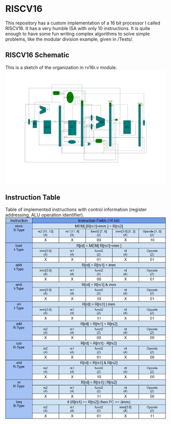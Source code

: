 # RISCV16
This repository has a custom implementation of a 16 bit processor I called RISCV16. It has a very humble ISA with only 10 instructions. It is quite enough to have some fun writing complex algorithms to solve simple problems, like the modular division example, given in /Tests/.
## RISCV16 Schematic
This is a sketch of the organization in rv16r.v module.
![RISCV16 Schematic](/Doc/images/RISCV16_schematic.png)
## Instruction Table
Table of implemented instructions with control information (register addressing, ALU operation identifier).
![Instruction Table](/Doc/images/instruction_table.png)